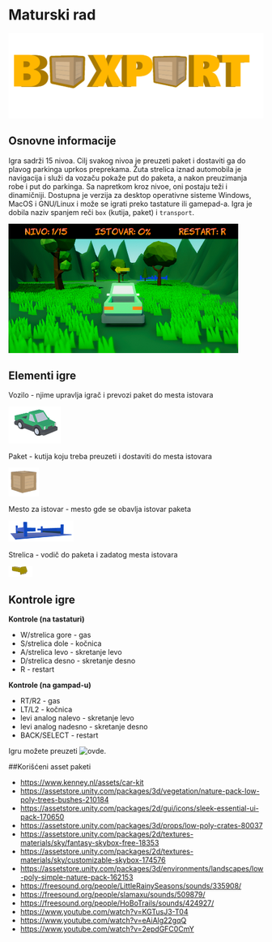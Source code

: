 # **Maturski rad**
![Logo](https://github.com/NikolaDX/MaturskiRad/blob/main/Logo.png)

## Osnovne informacije
Igra sadrži 15 nivoa. Cilj svakog nivoa je preuzeti paket i dostaviti ga do plavog parkinga uprkos preprekama. Žuta strelica iznad automobila je navigacija i služi da vozaču pokaže put do paketa, a nakon preuzimanja robe i put do parkinga. Sa napretkom kroz nivoe, oni postaju teži i dinamičniji. Dostupna je verzija za desktop operativne sisteme Windows, MacOS i GNU/Linux i može se igrati preko tastature ili gamepad-a. Igra je dobila naziv spanjem reči `box` (kutija, paket) i `transport`.

![Nivo 1](https://github.com/NikolaDX/MaturskiRad/blob/main/nivo1.png)


## Elementi igre
Vozilo - njime upravlja igrač i prevozi paket do mesta istovara

![Vozilo](https://github.com/NikolaDX/MaturskiRad/blob/main/vozilo.png)

Paket - kutija koju treba preuzeti i dostaviti do mesta istovara

![Paket](https://github.com/NikolaDX/MaturskiRad/blob/main/paket.png)

Mesto za istovar - mesto gde se obavlja istovar paketa

![Parking](https://github.com/NikolaDX/MaturskiRad/blob/main/parking.png)

Strelica - vodič do paketa i zadatog mesta istovara

![Strelica](https://github.com/NikolaDX/MaturskiRad/blob/main/strelica.png)

## Kontrole igre
**Kontrole (na tastaturi)**
- W/strelica gore - gas
- S/strelica dole - kočnica
- A/strelica levo - skretanje levo
- D/strelica desno - skretanje desno
- R - restart

**Kontrole (na gampad-u)**
- RT/R2 - gas
- LT/L2 - kočnica
- levi analog nalevo - skretanje levo
- levi analog nadesno - skretanje desno
- BACK/SELECT - restart

Igru možete preuzeti ![ovde](https://github.com/NikolaDX/MaturskiRad/releases).

##Korišćeni asset paketi
- https://www.kenney.nl/assets/car-kit
- https://assetstore.unity.com/packages/3d/vegetation/nature-pack-low-poly-trees-bushes-210184
- https://assetstore.unity.com/packages/2d/gui/icons/sleek-essential-ui-pack-170650
- https://assetstore.unity.com/packages/3d/props/low-poly-crates-80037
- https://assetstore.unity.com/packages/2d/textures-materials/sky/fantasy-skybox-free-18353
- https://assetstore.unity.com/packages/2d/textures-materials/sky/customizable-skybox-174576
- https://assetstore.unity.com/packages/3d/environments/landscapes/low-poly-simple-nature-pack-162153
- https://freesound.org/people/LittleRainySeasons/sounds/335908/
- https://freesound.org/people/slamaxu/sounds/509879/
- https://freesound.org/people/HoBoTrails/sounds/424927/
- https://www.youtube.com/watch?v=KGTusJ3-T04
- https://www.youtube.com/watch?v=eAiAlg22gqQ
- https://www.youtube.com/watch?v=2epdGFC0CmY








